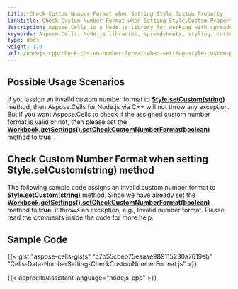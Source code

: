 ```yaml
---
title: Check Custom Number Format when Setting Style.Custom Property
linktitle: Check Custom Number Format when Setting Style.Custom Property
description: Aspose.Cells is a Node.js library for working with spreadsheet files, which supports checking custom number formats when styling. This article will show you how to use the Aspose.Cells library to check custom number formats to ensure that the styling is correct.
keywords: Aspose.Cells, Node.js libraries, spreadsheets, styling, custom number formatting, checking, validation
type: docs
weight: 170
url: /nodejs-cpp/check-custom-number-format-when-setting-style-custom-property/
---
```


## **Possible Usage Scenarios**

If you assign an invalid custom number format to [**Style.setCustom(string)**](https://reference.aspose.com/cells/nodejs-cpp/style/#setCustom-string-) method, then Aspose.Cells for Node.js via C++ will not throw any exception. But if you want Aspose.Cells to check if the assigned custom number format is valid or not, then please set the [**Workbook.getSettings().setCheckCustomNumberFormat(boolean)**](https://reference.aspose.com/cells/nodejs-cpp/workbooksettings/#setCheckCustomNumberFormat-boolean-) method to **true**.

## **Check Custom Number Format when setting Style.setCustom(string) method**

The following sample code assigns an invalid custom number format to [**Style.setCustom(string)**](https://reference.aspose.com/cells/nodejs-cpp/style/#setCustom-string-) method. Since we have already set the [**Workbook.getSettings().setCheckCustomNumberFormat(boolean)**](https://reference.aspose.com/cells/nodejs-cpp/workbooksettings/#setCheckCustomNumberFormat-boolean-) method to **true**, it throws an exception, e.g., Invalid number format. Please read the comments inside the code for more help.

## **Sample Code**

{{< gist "aspose-cells-gists" "c7b55cbeb75eaaae989115230a7619eb" "Cells-Data-NumberSetting-CheckCustomNumberFormat.js" >}}

{{< app/cells/assistant language="nodejs-cpp" >}}